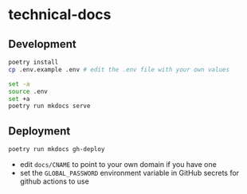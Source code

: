 # technical-docs

## Development
```sh
poetry install
cp .env.example .env # edit the .env file with your own values
```

```sh
set -a
source .env
set +a
poetry run mkdocs serve
```

## Deployment
```sh
poetry run mkdocs gh-deploy
```

- edit `docs/CNAME` to point to your own domain if you have one
- set the `GLOBAL_PASSWORD` environment variable in GitHub secrets for github actions to use
